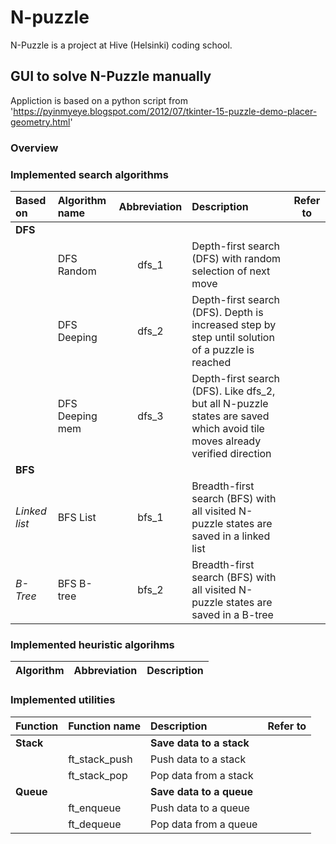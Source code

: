 # N-puzzle

N-Puzzle is a project at Hive (Helsinki) coding school.

## GUI to solve N-Puzzle manually

Appliction is based on a python script from 'https://pyinmyeye.blogspot.com/2012/07/tkinter-15-puzzle-demo-placer-geometry.html'

### Overview

### Implemented search algorithms

| Based on | Algorithm name | Abbreviation| Description | Refer to |
| :- | :- | :-: | :- | - |
|**DFS**|
|| DFS Random | dfs_1 | Depth-first search (DFS) with random selection of next move ||
|| DFS Deeping | dfs_2 | Depth-first search (DFS). Depth is increased step by step until solution of a puzzle is reached ||
|| DFS Deeping mem | dfs_3 | Depth-first search (DFS). Like dfs_2, but all N-puzzle states are saved which avoid tile moves already verified direction ||
|**BFS**|
|*Linked list*| BFS List | bfs_1 | Breadth-first search (BFS) with all visited N-puzzle states are saved in a linked list ||
|*B-Tree*| BFS B-tree | bfs_2 | Breadth-first search (BFS) with all visited N-puzzle states are saved in a B-tree ||

### Implemented heuristic algorihms

| Algorithm | Abbreviation| Description |
| :- | :-: | :- |

### Implemented utilities

| Function | Function name | Description | Refer to |
| :- | :- | :- | :- |
| **Stack** | | **Save data to a stack** | |
| | ft_stack_push | Push data to a stack | |
| | ft_stack_pop | Pop data from a stack | |
| **Queue** | | **Save data to a queue** | |
| | ft_enqueue | Push data to a queue | |
| | ft_dequeue | Pop data from a queue | |
